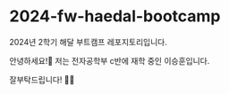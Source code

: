 # 2024-fw-haedal-bootcamp
2024년 2학기 해달 부트캠프 레포지토리입니다.

안녕하세요!👋 저는 전자공학부 c반에 재학 중인 이승훈입니다.

잘부탁드립니다! 🙋‍♂️
